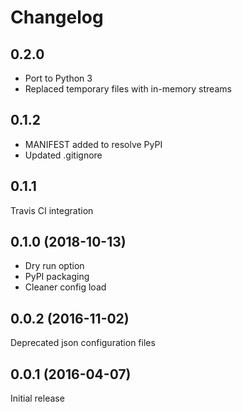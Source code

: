 # Changelog

## 0.2.0
- Port to Python 3
- Replaced temporary files with in-memory streams

## 0.1.2
- MANIFEST added to resolve PyPI
- Updated .gitignore

## 0.1.1
Travis CI integration

## 0.1.0 (2018-10-13)
- Dry run option
- PyPI packaging
- Cleaner config load

## 0.0.2 (2016-11-02)
Deprecated json configuration files

## 0.0.1 (2016-04-07)
Initial release
